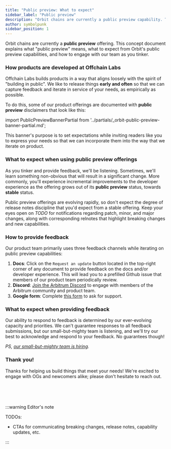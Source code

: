 ```yaml
---
title: "Public preview: What to expect"
sidebar_label: "Public preview"
description: "Orbit chains are currently a public preview capability. This concept document explains what this means, and what to expect from public preview capabilities."
author: symbolpunk
sidebar_position: 1
---
```


Orbit chains are currently a **public preview** offering. This concept document explains what "public preview" means, what to expect from Orbit's public preview capabilities, and how to engage with our team as you tinker.


### How products are developed at Offchain Labs

Offchain Labs builds products in a way that aligns loosely with the spirit of "building in public". We like to release things **early and often** so that we can capture feedback and iterate in service of your needs, as empirically as possible.

To do this, some of our product offerings are documented with **public preview** disclaimers that look like this:

import PublicPreviewBannerPartial from '../partials/_orbit-public-preview-banner-partial.md'; 

<PublicPreviewBannerPartial />

This banner's purpose is to set expectations while inviting readers like you to express your needs so that we can incorporate them into the way that we iterate on product.


### What to expect when using public preview offerings

As you tinker and provide feedback, we'll be listening. Sometimes, we'll learn something non-obvious that will result in a significant change. More commonly, you'll experience incremental improvements to the developer experience as the offering grows out of its **public preview** status, towards **stable** status.

Public preview offerings are evolving rapidly, so don't expect the degree of release notes discipline that you'd expect from a stable offering. Keep your eyes open on *TODO* for notifications regarding patch, minor, and major changes, along with corresponding relnotes that highlight breaking changes and new capabilities.


### How to provide feedback

Our product team primarily uses three feedback channels while iterating on public preview capabilities:

 1. **Docs**: Click on the `Request an update` button located in the top-right corner of any document to provide feedback on the docs and/or developer experience. This will lead you to a prefilled Github issue that members of our product team periodically review.
 2. **Discord**: [Join the Arbitrum Discord](https://discord.gg/arbitrum) to engage with members of the Arbitrum community and product team.
 3. **Google form**: Complete [this form](http://bit.ly/3yy6EUK) to ask for support.


### What to expect when providing feedback

Our ability to respond to feedback is determined by our ever-evolving capacity and priorities. We can't guarantee responses to all feedback submissions, but our small-but-mighty team is listening, and we'll try our best to acknowledge and respond to your feedback. No guarantees though!

*PS, [our small-but-mighty team is hiring](https://jobs.lever.co/offchainlabs).*


### Thank you!

Thanks for helping us build things that meet your needs! We're excited to engage with OGs and newcomers alike; please don't hesitate to reach out.


<br/>
<br/>
<br/>


:::warning Editor's note

TODOs:

 - CTAs for communicating breaking changes, release notes, capability updates, etc.

:::